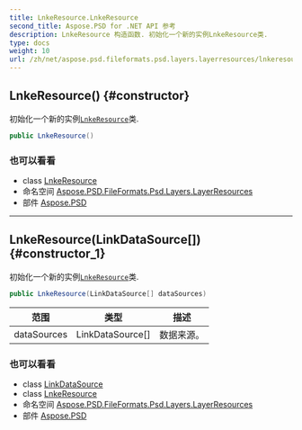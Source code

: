 ```yaml
---
title: LnkeResource.LnkeResource
second_title: Aspose.PSD for .NET API 参考
description: LnkeResource 构造函数. 初始化一个新的实例LnkeResource类.
type: docs
weight: 10
url: /zh/net/aspose.psd.fileformats.psd.layers.layerresources/lnkeresource/lnkeresource/
---
```

## LnkeResource() {#constructor}

初始化一个新的实例[`LnkeResource`](../)类.

```csharp
public LnkeResource()
```

### 也可以看看

* class [LnkeResource](../)
* 命名空间 [Aspose.PSD.FileFormats.Psd.Layers.LayerResources](../../lnkeresource/)
* 部件 [Aspose.PSD](../../../)

---

## LnkeResource(LinkDataSource[]) {#constructor_1}

初始化一个新的实例[`LnkeResource`](../)类.

```csharp
public LnkeResource(LinkDataSource[] dataSources)
```

| 范围 | 类型 | 描述 |
| --- | --- | --- |
| dataSources | LinkDataSource[] | 数据来源。 |

### 也可以看看

* class [LinkDataSource](../../linkdatasource/)
* class [LnkeResource](../)
* 命名空间 [Aspose.PSD.FileFormats.Psd.Layers.LayerResources](../../lnkeresource/)
* 部件 [Aspose.PSD](../../../)


